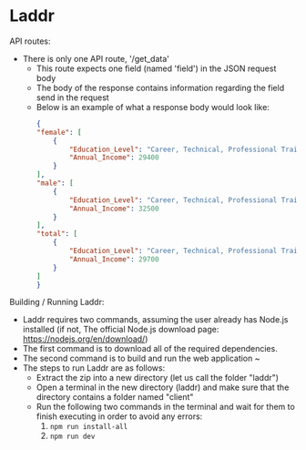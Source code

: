# Laddr
API routes:
  - There is only one API route, '/get_data'
    - This route expects one field (named 'field') in the JSON request body
    - The body of the response contains information regarding the field send in the request
    - Below is an example of what a response body would look like:
        ```JSON
        {
        "female": [
            {
                "Education_Level": "Career, Technical, Professional Training Certificate",
                "Annual_Income": 29400
            }
        ],
        "male": [
            {
                "Education_Level": "Career, Technical, Professional Training Certificate",
                "Annual_Income": 32500
            }
        ],
        "total": [
            {
                "Education_Level": "Career, Technical, Professional Training Certificate",
                "Annual_Income": 29700
            }
        ]
      }
      ```

Building / Running Laddr:
  - Laddr requires two commands, assuming the user already has Node.js installed (if not,    The official Node.js download page: https://nodejs.org/en/download/)
  - The first command is to download all of the required dependencies.
  - The second command is to build and run the web application
    ~
  - The steps to run Laddr are as follows:
    - Extract the zip into a new directory (let us call the folder "laddr")
    - Open a terminal in the new directory (laddr) and make sure that the directory contains a folder named "client"
    - Run the following two commands in the terminal and wait for them to finish executing in order to avoid any errors:
      1) ```npm run install-all```
      2) ```npm run dev```
